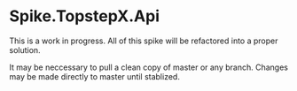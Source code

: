 # Spike.TopstepX.Api

This is a work in progress. All of this spike will be refactored into a proper solution.

It may be neccessary to pull a clean copy of master or any branch. Changes may be made directly to master until stablized.
